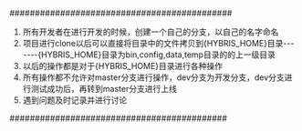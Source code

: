 ############################################

1.  所有开发者在进行开发的时候，创建一个自己的分支，以自己的名字命名
2.  项目进行clone以后可以直接将目录中的文件拷贝到{HYBRIS_HOME}目录-------{HYBRIS_HOME}目录为bin,config,data,temp目录的的上一级目录
3.  以后的操作都是对于{HYBRIS_HOME}目录进行各种操作
4.  所有操作都不允许对master分支进行操作，dev分支为开发分支，dev分支进行测试成功后，再转到master分支进行上线
5.  遇到问题及时记录并进行讨论

###########################################